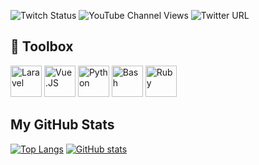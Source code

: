 
![Twitch Status](https://img.shields.io/twitch/status/marske1984?style=social)  ![YouTube Channel Views](https://img.shields.io/youtube/channel/views/UCe_qB_UqIRRc5P96A-BHsVA?style=social)
![Twitter URL](https://img.shields.io/twitter/url?style=social&url=https%3A%2F%2Ftwitter.com%2FMarske1984)


## 🧰 Toolbox
<img src="https://cdn.worldvectorlogo.com/logos/laravel-1.svg" alt="Laravel" width="50" height="50"/> <img src="https://cdn.worldvectorlogo.com/logos/vue-js-1.svg" alt="Vue.JS" width="50" height="50"/> <img src="https://cdn.worldvectorlogo.com/logos/python-5.svg" alt="Python" width="50" height="50"/> <img src="https://cdn.worldvectorlogo.com/logos/bash-1.svg" alt="Bash" width="50" height="50"/> <img src="https://cdn.worldvectorlogo.com/logos/ruby.svg" alt="Ruby" width="50" height="50"/>

## My GitHub Stats

[![Top Langs](https://github-readme-stats.vercel.app/api/top-langs/?username=Mvzundert&hide=java,html,css&theme=synthwave)](https://github.com/anuraghazra/github-readme-stats) [![GitHub stats](https://github-readme-stats.vercel.app/api?username=Mvzundert&theme=synthwave)](https://github.com/anuraghazra/github-readme-stats)


<!--
# Hi there 👋

## 🔭 I’m currently working on ...
## 🌱 I’m currently learning ...
## 💬 Ask me about ...
## 📫 How to reach me: ...
## ⚡ Fun fact: ...
-->


